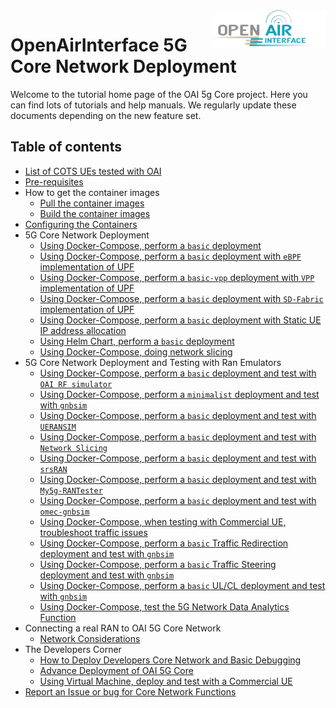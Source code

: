 <a href="https://openairinterface.org/">
    <img src="./images/oai_final_logo.png" alt="Openairinterface logo" title="Openairinterface" align="right" height="60" />
</a>

# OpenAirInterface 5G Core Network Deployment

Welcome to the tutorial home page of the OAI 5g Core project. Here you can find lots of tutorials and help manuals. We regularly update these documents depending on the new feature set.

## Table of contents

- [List of COTS UEs tested with OAI](./LIST_OF_TESTED_COTSUE.md)
- [Pre-requisites](./DEPLOY_PRE_REQUISITES.md)
- How to get the container images
    - [Pull the container images](./RETRIEVE_OFFICIAL_IMAGES.md)
    - [Build the container images](./BUILD_IMAGES.md)
- [Configuring the Containers](./CONFIGURATION.md)
- 5G Core Network Deployment
    - [Using Docker-Compose, perform a `basic` deployment](./DEPLOY_SA5G_BASIC_DEPLOYMENT.md)
    - [Using Docker-Compose, perform a `basic` deployment with `eBPF` implementation of UPF](./DEPLOY_SA5G_WITH_UPF_EBPF.md)
    - [Using Docker-Compose, perform a `basic-vpp` deployment with `VPP` implementation of UPF](./DEPLOY_SA5G_WITH_VPP_UPF.md)
    - [Using Docker-Compose, perform a `basic` deployment with `SD-Fabric` implementation of UPF](https://gitlab.eurecom.fr/oai/cn5g/oai-cn5g-upf-sdfabric/-/wikis/Deployment-using-Docker)
    - [Using Docker-Compose, perform a `basic` deployment with Static UE IP address allocation](./DEPLOY_SA5G_BASIC_STATIC_UE_IP.md)
    - [Using Helm Chart, perform a `basic` deployment](./DEPLOY_SA5G_HC.md)
    - [Using Docker-Compose, doing network slicing](./DEPLOY_SA5G_SLICING.md)
- 5G Core Network Deployment and Testing with Ran Emulators
    - [Using Docker-Compose, perform a `basic` deployment and test with `OAI RF simulator`](https://gitlab.eurecom.fr/oai/openairinterface5g/-/tree/develop/ci-scripts/yaml_files/5g_rfsimulator)
    - [Using Docker-Compose, perform a `minimalist` deployment and test with `gnbsim`](./DEPLOY_SA5G_MINI_WITH_GNBSIM.md)
    - [Using Docker-Compose, perform a `basic` deployment and test with `UERANSIM`](./DEPLOY_SA5G_WITH_UERANSIM.md)
    - [Using Docker-Compose, perform a `basic` deployment and test with `Network Slicing`](./DEPLOY_SA5G_SLICING.md)
    - [Using Docker-Compose, perform a `basic` deployment and test with `srsRAN`](./DEPLOY_SA5G_WITH_SRSRAN.md)
    - [Using Docker-Compose, perform a `basic` deployment and test with `My5g-RANTester`](./DEPLOY_SA5G_WITH_My5g-RANTester.md)
    - [Using Docker-Compose, perform a `basic` deployment and test with `omec-gnbsim`](./DEPLOY_SA5G_WITH_OMEC_GNBSIM.md)
    - [Using Docker-Compose, when testing with Commercial UE, troubleshoot traffic issues](./TROUBLESHOOT_COTS_UE_TRAFFIC.md)
    - [Using Docker-Compose, perform a `basic` Traffic Redirection deployment and test with `gnbsim`](./DEPLOY_SA5G_REDIRECTION.md)
    - [Using Docker-Compose, perform a `basic` Traffic Steering deployment and test with `gnbsim`](./DEPLOY_SA5G_STEERING.md)
    - [Using Docker-Compose, perform a `basic` UL/CL deployment and test with `gnbsim`](./DEPLOY_SA5G_ULCL.md)
    - [Using Docker-Compose, test the  5G Network Data Analytics Function](https://gitlab.eurecom.fr/oai/cn5g/oai-cn5g-nwdaf/-/blob/master/docs/TUTORIAL.md)
- Connecting a real RAN to OAI 5G Core Network
    - [Network Considerations](./NETWORK_CONSIDERATIONS.md)
- The Developers Corner
    - [How to Deploy Developers Core Network and Basic Debugging](./DEBUG_5G_CORE.md)
    - [Advance Deployment of OAI 5G Core](./ADVANCE_DEPLOYMENT.md)
    - [Using Virtual Machine, deploy and test with a Commercial UE](./DEPLOY_SA5G_VM_COTSUE.md)
- [Report an Issue or bug for Core Network Functions](./DEPLOY_SA5G_BASIC_DEPLOYMENT.md#8-report-an-issue)
